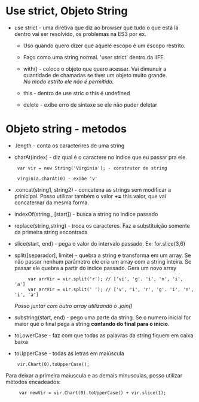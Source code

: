 # Use strict, Objeto String

* use strict - uma diretiva que diz ao browser que tudo o que está lá dentro vai ser resolvido, os problemas na ES3 por ex.  
    * Uso quando quero dizer que aquele escopo é um escopo restrito.  
    * Faço como uma string normal. 'user strict' dentro da IIFE.

    * with() - coloco o objeto que quero acessar. Vai dimunuir a quantidade de chamadas se tiver um objeto muito grande.  
    _No modo estrito ele não é permitido._

    * this - dentro de use stric o this é undefined

    * delete - exibe erro de sintaxe se ele não puder deletar


# Objeto string - metodos


 * .length - conta os caracterires de uma string   
 * charAt(index) - diz qual é o caractere no índice que eu passar pra ele.
        
        var vir = new String('Virginia'); - construtor de string

        virginia.charAt(0) - exibe 'v'
 * .concat(string1, string2) - concatena as strings sem modificar a prinicipal. Posso utilizar também o valor **+=** this.valor, que vai concaternar da mesma forma.

 * indexOf(string , [start]) -  busca a string no indice passado 
 * replace(string,string) - troca os caracteres. Faz a substituição somente da primeira string encontrada
 * slice(start, end) - pega o valor do intervalo passado. Ex: for.slice(3,6)  

 * split([separador], limite) - quebra a string e transforma em um array. Se não passar nenhum parâmetro ele cria um array com a string inteira. Se passar ele quebra a partir do indice passado. Gera um novo array

            var arrVir = vir.split('r'); // ['vi', 'g'. 'i', 'n', 'i', 'a']
            var arrVir = vir.split(' '); // ['v', 'i', 'r', 'g'. 'i', 'n', 'i', 'a'] 
    
    _Posso juntar com outro array utilizando o .join()_

 * substring(start, end) - pego uma parte da string. Se o numero inicial for maior que o final pega a string **contando do final para o inicio**.

 * toLowerCase - faz com que todas as palavras da string fiquem em caixa baixa
 * toUpperCase - todas as letras em maiúscula
                
        vir.Chart(0).toUpperCase();


Para deixar a primeira maiuscula e as demais minusculas, posso utilizar métodos encadeados:


         var newVir = vir.Chart(0).toUpperCase() + vir.slice(1);
                


        
